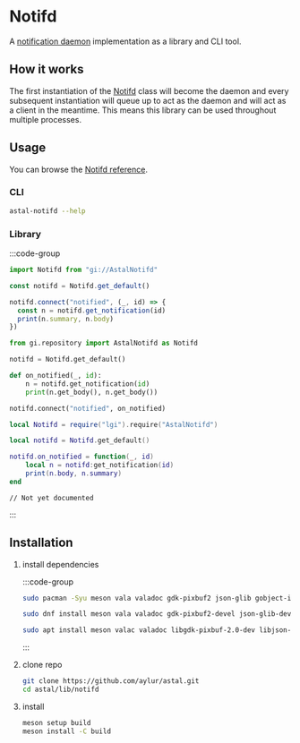 # Notifd

A
[notification daemon](https://specifications.freedesktop.org/notification-spec/latest/)
implementation as a library and CLI tool.

## How it works

The first instantiation of the
[Notifd](https://aylur.github.io/libastal/notifd/class.Notifd.html) class will
become the daemon and every subsequent instantiation will queue up to act as the
daemon and will act as a client in the meantime. This means this library can be
used throughout multiple processes.

## Usage

You can browse the [Notifd reference](https://aylur.github.io/libastal/notifd).

### CLI

```sh
astal-notifd --help
```

### Library

:::code-group

```js [<i class="devicon-javascript-plain"></i> JavaScript]
import Notifd from "gi://AstalNotifd"

const notifd = Notifd.get_default()

notifd.connect("notified", (_, id) => {
  const n = notifd.get_notification(id)
  print(n.summary, n.body)
})
```

```py [<i class="devicon-python-plain"></i> Python]
from gi.repository import AstalNotifd as Notifd

notifd = Notifd.get_default()

def on_notified(_, id):
    n = notifd.get_notification(id)
    print(n.get_body(), n.get_body())

notifd.connect("notified", on_notified)
```

```lua [<i class="devicon-lua-plain"></i> Lua]
local Notifd = require("lgi").require("AstalNotifd")

local notifd = Notifd.get_default()

notifd.on_notified = function(_, id)
    local n = notifd:get_notification(id)
    print(n.body, n.summary)
end
```

```vala [<i class="devicon-vala-plain"></i> Vala]
// Not yet documented
```

:::

## Installation

1. install dependencies

   :::code-group

   ```sh [<i class="devicon-archlinux-plain"></i> Arch]
   sudo pacman -Syu meson vala valadoc gdk-pixbuf2 json-glib gobject-introspection
   ```

   ```sh [<i class="devicon-fedora-plain"></i> Fedora]
   sudo dnf install meson vala valadoc gdk-pixbuf2-devel json-glib-devel gobject-introspection-devel
   ```

   ```sh [<i class="devicon-ubuntu-plain"></i> Ubuntu]
   sudo apt install meson valac valadoc libgdk-pixbuf-2.0-dev libjson-glib-dev gobject-introspection
   ```

   :::

2. clone repo

   ```sh
   git clone https://github.com/aylur/astal.git
   cd astal/lib/notifd
   ```

3. install

   ```sh
   meson setup build
   meson install -C build
   ```
